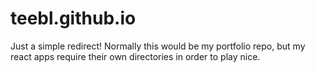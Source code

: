 # teebl.github.io

Just a simple redirect! Normally this would be my portfolio repo, but my react apps require their own directories in order to play nice.
